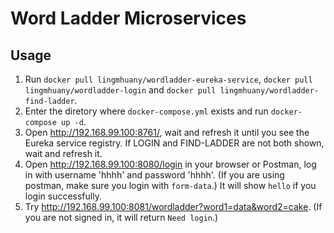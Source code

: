 # Word Ladder Microservices

## Usage
1. Run `docker pull lingmhuany/wordladder-eureka-service`, `docker pull lingmhuany/wordladder-login` and `docker pull lingmhuany/wordladder-find-ladder`.
2. Enter the diretory where `docker-compose.yml` exists and run `docker-compose up -d`.
3. Open http://192.168.99.100:8761/, wait and refresh it until you see the Eureka service registry. If LOGIN and FIND-LADDER are not both shown, wait and refresh it.
4. Open http://192.168.99.100:8080/login in your browser or Postman, log in with username 'hhhh' and password 'hhhh'. (If you are using postman, make sure you login with `form-data`.) It will show `hello` if you login successfully.
5. Try http://192.168.99.100:8081/wordladder?word1=data&word2=cake. (If you are not signed in, it will return `Need login`.)